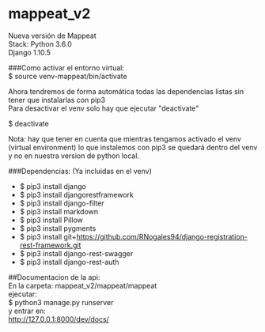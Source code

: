 # mappeat_v2
Nueva versión de Mappeat  
Stack:
Python 3.6.0  
Django 1.10.5


###Como activar el entorno virtual:  
$ source venv-mappeat/bin/activate  

Ahora tendremos de forma automática todas las dependencias listas sin tener que instalarlas con pip3  
Para desactivar el venv solo hay que ejecutar "deactivate"  

$ deactivate  

Nota: hay que tener en cuenta que mientras tengamos activado el venv (virtual environment) lo que instalemos con pip3 se quedará dentro del venv y no en nuestra version de python local.


###Dependencias:  (Ya incluidas en el venv)  

+ $ pip3 install django   
+ $ pip3 install djangorestframework   
+ $ pip3 install django-filter  
+ $ pip3 install markdown 
+ $ pip3 install Pillow  
+ $ pip3 install pygments   
+ $ pip3 install git+https://github.com/RNogales94/django-registration-rest-framework.git  
+ $ pip3 install django-rest-swagger  
+ $ pip3 install django-rest-auth



##Documentacion de la api:  
En la carpeta: mappeat_v2/mappeat/mappeat  
ejecutar:   
$ python3 manage.py runserver  
y entrar en:  
http://127.0.0.1:8000/dev/docs/



